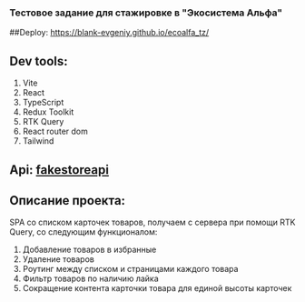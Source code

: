 ### Тестовое задание для стажировке в "Экосистема Альфа"

##Deploy: https://blank-evgeniy.github.io/ecoalfa_tz/

## Dev tools:

1. Vite
2. React
3. TypeScript
4. Redux Toolkit
5. RTK Query
6. React router dom
7. Tailwind

## Api: <a href='https://fakestoreapi.com/'>fakestoreapi</a>

## Описание проекта:

SPA со списком карточек товаров, получаем с сервера при помощи RTK Query, со следующим функционалом:

1. Добавление товаров в избранные
2. Удаление товаров
3. Роутинг между списком и страницами каждого товара
4. Фильтр товаров по наличию лайка
5. Сокращение контента карточки товара для единой высоты карточек

